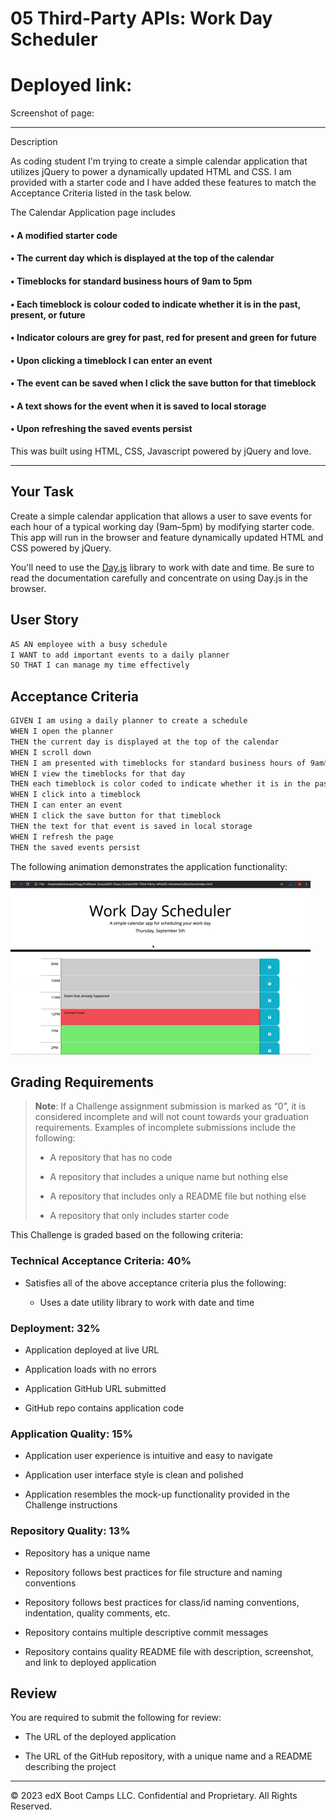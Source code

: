 # 05 Third-Party APIs: Work Day Scheduler

# Deployed link: 

Screenshot of page: 

<hr>

Description

As coding student I'm trying to create a simple calendar application that utilizes jQuery to power a dynamically updated HTML and CSS. I am provided with a starter code and I have added these features to match the Acceptance Criteria listed in the task below. 

The Calendar Application page includes
<h4>&#x2022; A modified starter code </h4> 
<h4>&#x2022; The current day which is displayed at the top of the calendar </h4> 
<h4>&#x2022; Timeblocks for standard business hours of 9am to 5pm </h4> 
<h4>&#x2022; Each timeblock is colour coded to indicate whether it is in the past, present, or future </h4> 
<h4>&#x2022; Indicator colours are grey for past, red for present and green for future </h4> 
<h4>&#x2022; Upon clicking a timeblock I can enter an event </h4> 
<h4>&#x2022; The event can be saved when I click the save button for that timeblock </h4> 
<h4>&#x2022; A text shows for the event when it is saved to local storage </h4> 
<h4>&#x2022; Upon refreshing the saved events persist </h4> 

This was built using HTML, CSS, Javascript powered by jQuery and love.

<hr>

## Your Task

Create a simple calendar application that allows a user to save events for each hour of a typical working day (9am&ndash;5pm) by modifying starter code. This app will run in the browser and feature dynamically updated HTML and CSS powered by jQuery.

You'll need to use the [Day.js](https://day.js.org/en/) library to work with date and time. Be sure to read the documentation carefully and concentrate on using Day.js in the browser.

## User Story

```md
AS AN employee with a busy schedule
I WANT to add important events to a daily planner
SO THAT I can manage my time effectively
```

## Acceptance Criteria

```md
GIVEN I am using a daily planner to create a schedule
WHEN I open the planner
THEN the current day is displayed at the top of the calendar
WHEN I scroll down
THEN I am presented with timeblocks for standard business hours of 9am&ndash;5pm
WHEN I view the timeblocks for that day
THEN each timeblock is color coded to indicate whether it is in the past, present, or future
WHEN I click into a timeblock
THEN I can enter an event
WHEN I click the save button for that timeblock
THEN the text for that event is saved in local storage
WHEN I refresh the page
THEN the saved events persist
```

The following animation demonstrates the application functionality:

<!-- @TODO: create ticket to review/update image) -->
![A user clicks on slots on the color-coded calendar and edits the events.](./Assets/05-third-party-apis-homework-demo.gif)

## Grading Requirements

> **Note**: If a Challenge assignment submission is marked as “0”, it is considered incomplete and will not count towards your graduation requirements. Examples of incomplete submissions include the following:
>
> * A repository that has no code
>
> * A repository that includes a unique name but nothing else
>
> * A repository that includes only a README file but nothing else
>
> * A repository that only includes starter code

This Challenge is graded based on the following criteria:

### Technical Acceptance Criteria: 40%

* Satisfies all of the above acceptance criteria plus the following:

  * Uses a date utility library to work with date and time

### Deployment: 32%

* Application deployed at live URL

* Application loads with no errors

* Application GitHub URL submitted

* GitHub repo contains application code

### Application Quality: 15%

* Application user experience is intuitive and easy to navigate

* Application user interface style is clean and polished

* Application resembles the mock-up functionality provided in the Challenge instructions

### Repository Quality: 13%

* Repository has a unique name

* Repository follows best practices for file structure and naming conventions

* Repository follows best practices for class/id naming conventions, indentation, quality comments, etc.

* Repository contains multiple descriptive commit messages

* Repository contains quality README file with description, screenshot, and link to deployed application

## Review

You are required to submit the following for review:

* The URL of the deployed application

* The URL of the GitHub repository, with a unique name and a README describing the project

- - -
© 2023 edX Boot Camps LLC. Confidential and Proprietary. All Rights Reserved.
